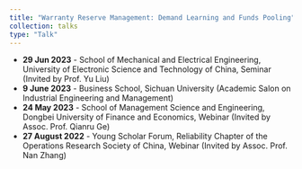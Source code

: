 ```yaml
---
title: "Warranty Reserve Management: Demand Learning and Funds Pooling"
collection: talks
type: "Talk"
---
```

<ul>
  <li><b>29 Jun 2023</b> - School of Mechanical and Electrical Engineering, University of Electronic Science and Technology of China, Seminar (Invited by Prof. Yu Liu)</li>
  <li><b>9 June 2023</b> - Business School, Sichuan University (Academic Salon on Industrial Engineering and Management)</li>
  <li><b>24 May 2023</b> - School of Management Science and Engineering, Dongbei University of Finance and Economics, Webinar (Invited by Assoc. Prof. Qianru Ge)</li>
  <li><b>27 August 2022</b> - Young Scholar Forum, Reliability Chapter of the Operations Research Society of China, Webinar (Invited by Assoc. Prof. Nan Zhang)</li>
</ul>
